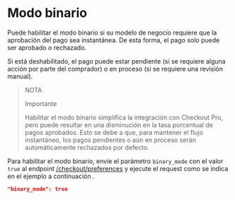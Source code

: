 # Modo binario

Puede habilitar el modo binario si su modelo de negocio requiere que la aprobación del pago sea instantánea. De esta forma, el pago solo puede ser aprobado o rechazado.

Si está deshabilitado, el pago puede estar pendiente (si se requiere alguna acción por parte del comprador) o en proceso (si se requiere una revisión manual).


> NOTA
>
> Importante
>
> Habilitar el modo binario simplifica la integración con Checkout Pro, pero puede resultar en una disminución en la tasa porcentual de pagos aprobados. Esto se debe a que, para mantener el flujo instantáneo, los pagos pendientes o aún en proceso serán automáticamente rechazados por defecto.


Para habilitar el modo binario, envíe el parámetro `binary_mode` con el valor `true` al endpoint [/checkout/preferences](/developers/es/reference/preferences/_checkout_preferences/post) y ejecute el request como se indica en el ejemplo a continuación .


```json
"binary_mode": true
```

